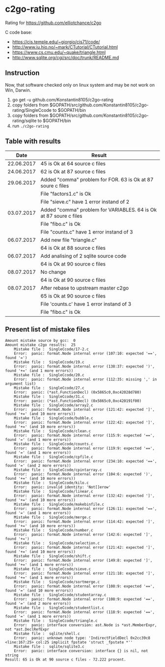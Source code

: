 # c2go-rating
Rating for https://github.com/elliotchance/c2go

C code base:
* https://cis.temple.edu/~giorgio/cis71/code/
* http://www.iu.hio.no/~mark/CTutorial/CTutorial.html
* https://www.cs.cmu.edu/~quake/triangle.html
* http://www.sqlite.org/cgi/src/doc/trunk/README.md

## Instruction

Now, that software checked only on linux system and may be not work on Win, Darwin.

1.	go get -u github.com/Konstantin8105/c2go-rating
2.	copy folders from $GOPATH/src/github.com/Konstantin8105/c2go-rating/SingleCcode to $GOPATH/bin
3.	copy folders from $GOPATH/src/github.com/Konstantin8105/c2go-rating/sqlite to $GOPATH/bin
4.	run `./c2go-rating`

## Table with results

| Date | Result |
|---|---|
| 22.06.2017 | 45 is Ok at 64 source c files |
| 24.06.2017 | 62 is Ok at 87 source c files |
| 29.06.2017 | Added "comma" problem for FOR. 63 is Ok at 87 soure c files | 
|   | File "factors1.c" is Ok |
|   | File "sieve.c" have 1 error instand of 2 |
| 03.07.2017 | Added "comma" problem for VARIABLES. 64 is Ok at 87 soure c files | 
|   | File "fibo.c" is Ok |
|   | File "counts.c" have 1 error instand of 3 |
| 06.07.2017 | Add new file "triangle.c" |
|   | 64 is Ok at 88 source c files |
| 06.07.2017 | Add analising of 2 sqlite source code |
|   | 64 is Ok at 90 source c files |
| 08.07.2017 | No change |
|   | 64 is Ok at 90 source c files |
| 08.07.2017 | After rebase to upstream master c2go |
|   | 65 is Ok at 90 source c files |
|   | File 'counts.c' have 1 error instand of 3 |
|   | File "fibo.c" is Ok |


## Present list of mistake files

```
Amount mistake source by gcc:  0
Amount mistake c2go results:  25
	Mistake file :  SingleCcode/17-2.c
	Error:  panic: format.Node internal error (107:10: expected '==', found '=')
	Mistake file :  SingleCcode/19.c
	Error:  panic: format.Node internal error (138:37: expected ')', found '+=' (and 1 more errors))
	Mistake file :  SingleCcode/20.c
	Error:  panic: format.Node internal error (112:35: missing ',' in argument list)
	Mistake file :  SingleCcode/27.c
	Error:  panic: (*ast.FunctionDecl) (0x5865c0,0xc42028d780)
	Mistake file :  SingleCcode/31.c
	Error:  panic: (*ast.FunctionDecl) (0x5865c0,0xc420191f00)
	Mistake file :  SingleCcode/array2.c
	Error:  panic: format.Node internal error (121:42: expected ']', found '+=' (and 10 more errors))
	Mistake file :  SingleCcode/bubble.c
	Error:  panic: format.Node internal error (122:42: expected ']', found '+=' (and 10 more errors))
	Mistake file :  SingleCcode/clean.c
	Error:  panic: format.Node internal error (115:9: expected '==', found '=' (and 1 more errors))
	Mistake file :  SingleCcode/counts.c
	Error:  panic: format.Node internal error (119:9: expected '==', found '=' (and 1 more errors))
	Mistake file :  SingleCcode/cpfile.c
	Error:  panic: format.Node internal error (234:10: expected '==', found '=' (and 2 more errors))
	Mistake file :  SingleCcode/cpintarray.c
	Error:  panic: format.Node internal error (104:6: expected ')', found '+=' (and 10 more errors))
	Mistake file :  SingleCcode/kilo.c
	Error:  panic: invalid identity: 'Not[]erow'
	Mistake file :  SingleCcode/linear.c
	Error:  panic: format.Node internal error (132:42: expected ']', found '+=' (and 10 more errors))
	Mistake file :  SingleCcode/makebinfile.c
	Error:  panic: format.Node internal error (126:11: expected '==', found '=' (and 1 more errors))
	Mistake file :  SingleCcode/merge.c
	Error:  panic: format.Node internal error (114:42: expected ']', found '+=' (and 10 more errors))
	Mistake file :  SingleCcode/number.c
	Error:  panic: format.Node internal error (142:6: expected ']', found '+=')
	Mistake file :  SingleCcode/selection.c
	Error:  panic: format.Node internal error (121:42: expected ']', found '+=' (and 10 more errors))
	Mistake file :  SingleCcode/shift.c
	Error:  panic: format.Node internal error (149:8: expected ']', found '+=' (and 1 more errors))
	Mistake file :  SingleCcode/sieve.c
	Error:  panic: format.Node internal error (121:18: expected ']', found '+=' (and 1 more errors))
	Mistake file :  SingleCcode/sortmerge.c
	Error:  panic: format.Node internal error (108:9: expected '==', found '=' (and 10 more errors))
	Mistake file :  SingleCcode/studentarray.c
	Error:  panic: format.Node internal error (108:9: expected '==', found '=' (and 2 more errors))
	Mistake file :  SingleCcode/studentlist.c
	Error:  panic: format.Node internal error (118:9: expected '==', found '=' (and 1 more errors))
	Mistake file :  SingleCcode/triangle.c
	Error:  panic: interface conversion: ast.Node is *ast.MemberExpr, not *ast.DeclRefExpr
	Mistake file :  sqlite/shell.c
	Error:  panic: unknown node type: 'IndirectFieldDecl 0x2cc39c8 <line:167:25> col:25 implicit fpstate 'struct _fpstate *''
	Mistake file :  sqlite/sqlite3.c
	Error:  panic: interface conversion: interface {} is nil, not string
Result: 65 is Ok at 90 source c files - 72.222 procent. 
```
